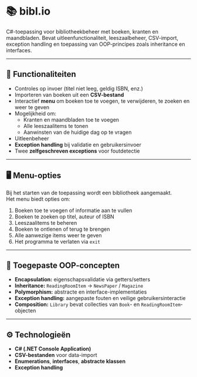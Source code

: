 # 📚 bibl.io

C#-toepassing voor bibliotheekbeheer met boeken, kranten en maandbladen. Bevat uitleenfunctionaliteit, leeszaalbeheer, CSV-import, exception handling en toepassing van OOP-principes zoals inheritance en interfaces.

---

## 🧩 Functionaliteiten

- Controles op invoer (titel niet leeg, geldig ISBN, enz.)  
- Importeren van boeken uit een **CSV-bestand**  
- Interactief **menu** om boeken toe te voegen, te verwijderen, te zoeken en weer te geven  
- Mogelijkheid om:
  - Kranten en maandbladen toe te voegen  
  - Alle leeszaalitems te tonen  
  - Aanwinsten van de huidige dag op te vragen  
- Uitleenbeheer    
- **Exception handling** bij validatie en gebruikersinvoer  
- Twee **zelfgeschreven exceptions** voor foutdetectie

---

## 🖥️ Menu-opties
Bij het starten van de toepassing wordt een bibliotheek aangemaakt.  
Het menu biedt opties om:
1. Boeken toe te voegen of informatie aan te vullen  
2. Boeken te zoeken op titel, auteur of ISBN  
3. Leeszaalitems te beheren  
4. Boeken te ontlenen of terug te brengen  
5. Alle aanwezige items weer te geven  
6. Het programma te verlaten via `exit`

---

## 🧠 Toegepaste OOP-concepten
- **Encapsulation:** eigenschapsvalidatie via getters/setters  
- **Inheritance:** `ReadingRoomItem` → `NewsPaper` / `Magazine`  
- **Polymorphism:** abstracte en interface-implementaties  
- **Exception handling:** aangepaste fouten en veilige gebruikersinteractie  
- **Composition:** `Library` bevat collecties van `Book`- en `ReadingRoomItem`-objecten  

---

## ⚙️ Technologieën
- **C# (.NET Console Application)**  
- **CSV-bestanden** voor data-import  
- **Enumerations**, **interfaces**, **abstracte klassen**  
- **Exception handling**  
